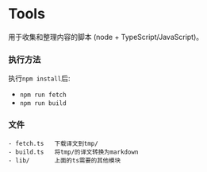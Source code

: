 # Tools

用于收集和整理内容的脚本 (node + TypeScript/JavaScript)。

### 执行方法

执行`npm install`后:

- `npm run fetch`
- `npm run build`

### 文件

```
- fetch.ts   下载译文到tmp/
- build.ts   将tmp/的译文转换为markdown
- lib/       上面的ts需要的其他模块
```
